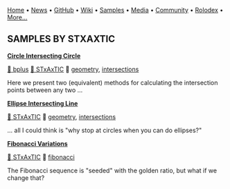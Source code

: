 [Home](https://qb64.com) • [News](/news.md) • [GitHub](/github.md) • [Wiki](/wiki.md) • [Samples](/samples.md) • [Media](/media.md) • [Community](/community.md) • [Rolodex](/rolodex.md) • [More...](/more.md)

## SAMPLES BY STXAXTIC

**[Circle Intersecting Circle](circle-intersecting-circle/index.md)**

[🐝 bplus](bplus.md) [🐝 STxAxTIC](stxaxtic.md) 🔗 [geometry](geometry.md), [intersections](intersections.md)

Here we present two (equivalent) methods for calculating the intersection points between any two ...

**[Ellipse Intersecting Line](ellipse-intersecting-line/index.md)**

[🐝 STxAxTIC](stxaxtic.md) 🔗 [geometry](geometry.md), [intersections](intersections.md)

... all I could think is "why stop at circles when you can do ellipses?"

**[Fibonacci Variations](fibonacci-variations/index.md)**

[🐝 STxAxTIC](stxaxtic.md) 🔗 [fibonacci](fibonacci.md)

The Fibonacci sequence is "seeded" with the golden ratio, but what if we change that?
